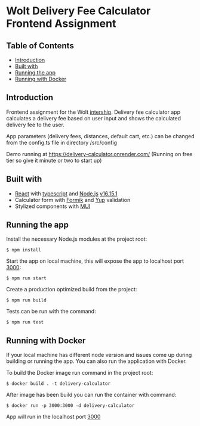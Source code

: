 # Wolt Delivery Fee Calculator Frontend Assignment

## Table of Contents

- [Introduction](#introduction)
- [Built with](#built-with)
- [Running the app](#running-the-app)
- [Running with Docker](#running-with-docker)

## Introduction

Frontend assignment for the Wolt [intership](https://github.com/woltapp/engineering-summer-intern-2023).
Delivery fee calculator app calculates a delivery fee based on user input and shows the calculated delivery fee to the user.

App parameters (delivery fees, distances, default cart, etc.) can be changed from the config.ts file in directory /src/config

Demo running at https://delivery-calculator.onrender.com/ (Running on free tier so give it minute or two to start up)


## Built with

- [React](https://reactjs.org/) with [typescript](https://www.typescriptlang.org/) and [Node.js](https://nodejs.org/en/) [v16.15.1](https://nodejs.org/tr/blog/release/v16.15.1/)
- Calculator form with [Formik](https://github.com/jaredpalmer/formik) and [Yup](https://github.com/jquense/yup) validation
- Stylized components with [MUI](https://github.com/mui/material-ui)


## Running the app

Install the necessary Node.js modules at the project root:
```
$ npm install
```

Start the app on local machine, this will expose the app to localhost port [3000](http://localhost:3000/):
```
$ npm run start
```

Create a production optimized build from the project:
```
$ npm run build
```

Tests can be run with the command:
```
$ npm run test
```


## Running with Docker

If your local machine has different node version and issues come up during building or running the app.
You can also run the application with Docker.

To build the Docker image run command in the project root:
```
$ docker build . -t delivery-calculator
```

After image has been build you can run the container with command:
```
$ docker run -p 3000:3000 -d delivery-calculator
```

App will run in the localhost port [3000](http://localhost:3000/)
